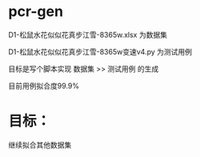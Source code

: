 # pcr-gen
D1-松鼠水花似似花真步江雪-8365w.xlsx 为数据集

D1-松鼠水花似似花真步江雪-8365w变速v4.py 为测试用例

目标是写个脚本实现 数据集 >> 测试用例 的生成

目前用例拟合度99.9%

# 目标：

继续拟合其他数据集
